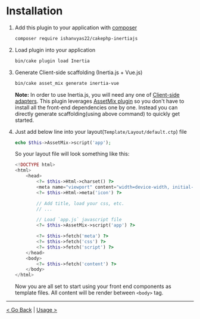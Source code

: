 # Installation

1. Add this plugin to your application with [composer](https://getcomposer.org)

    ```bash
    composer require ishanvyas22/cakephp-inertiajs
    ```

2. Load plugin into your application

    ```bash
    bin/cake plugin load Inertia
    ```

3. Generate Client-side scaffolding (Inertia.js + Vue.js)

    ```bash
    bin/cake asset_mix generate inertia-vue
    ```

    **Note:** In order to use Inertia.js, you will need any one of [Client-side adapters](https://inertiajs.com/client-side-setup). This plugin leverages [AssetMix plugin](https://github.com/ishanvyas22/asset-mix/tree/cake3) so you don't have to install all the front-end dependencies one by one. Instead you can directly generate scaffolding(using above command) to quickly get started.

4. Just add below line into your layout(`Template/Layout/default.ctp`) file

    ```php
    echo $this->AssetMix->script('app');
    ```

    So your layout file will look something like this:

    ```php
    <!DOCTYPE html>
    <html>
        <head>
            <?= $this->Html->charset() ?>
            <meta name="viewport" content="width=device-width, initial-scale=1.0, maximum-scale=1.0">
            <?= $this->Html->meta('icon') ?>

            // Add title, load your css, etc.
            // ...

            // Load `app.js` javascript file
            <?= $this->AssetMix->script('app') ?>

            <?= $this->fetch('meta') ?>
            <?= $this->fetch('css') ?>
            <?= $this->fetch('script') ?>
        </head>
        <body>
            <?= $this->fetch('content') ?>
        </body>
    </html>
    ```

    Now you are all set to start using your front end components as template files. All content will be render between `<body>` tag.

---

[< Go Back](README.md) | [Usage >](Usage.md)
